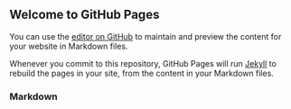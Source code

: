 ## Welcome to GitHub Pages

You can use the [editor on GitHub](https://github.com/ashuk6657/Hindisonglyrics.com/edit/master/README.md) to maintain and preview the content for your website in Markdown files.

Whenever you commit to this repository, GitHub Pages will run [Jekyll](https://jekyllrb.com/) to rebuild the pages in your site, from the content in your Markdown files.

### Markdown
